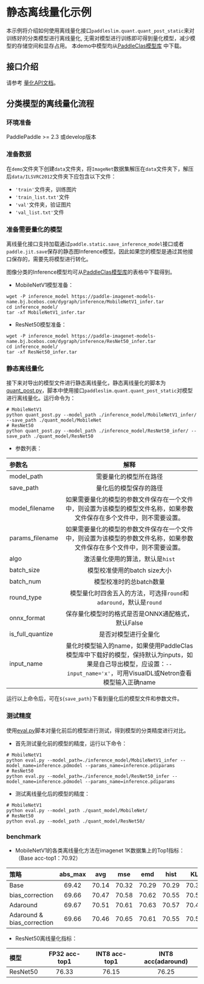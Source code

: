 # 静态离线量化示例

本示例将介绍如何使用离线量化接口``paddleslim.quant.quant_post_static``来对训练好的分类模型进行离线量化, 无需对模型进行训练即可得到量化模型，减少模型的存储空间和显存占用。 本demo中模型均从[PaddleClas模型库](https://github.com/PaddlePaddle/PaddleClas/blob/release/2.3/docs/zh_CN/algorithm_introduction/ImageNet_models.md) 中下载。

## 接口介绍

请参考 <a href='https://paddlepaddle.github.io/PaddleSlim/api_cn/quantization_api.html#quant-post-static'>量化API文档</a>。

## 分类模型的离线量化流程

### 环境准备

PaddlePaddle >= 2.3 或develop版本

### 准备数据

在``demo``文件夹下创建``data``文件夹，将``ImageNet``数据集解压在``data``文件夹下，解压后``data/ILSVRC2012``文件夹下应包含以下文件：
- ``'train'``文件夹，训练图片
- ``'train_list.txt'``文件
- ``'val'``文件夹，验证图片
- ``'val_list.txt'``文件

### 准备需要量化的模型
离线量化接口支持加载通过``paddle.static.save_inference_model``接口或者`paddle.jit.save`保存的静态图Inference模型。因此如果您的模型是通过其他接口保存的，需要先将模型进行转化。

图像分类的Inference模型均可从[PaddleClas模型库](https://github.com/PaddlePaddle/PaddleClas/blob/release/2.3/docs/zh_CN/algorithm_introduction/ImageNet_models.md)的表格中下载得到。

- MobileNetV1模型准备：
```
wget -P inference_model https://paddle-imagenet-models-name.bj.bcebos.com/dygraph/inference/MobileNetV1_infer.tar
cd inference_model/
tar -xf MobileNetV1_infer.tar
```

- ResNet50模型准备：
```
wget -P inference_model https://paddle-imagenet-models-name.bj.bcebos.com/dygraph/inference/ResNet50_infer.tar
cd inference_model/
tar -xf ResNet50_infer.tar
```

### 静态离线量化
接下来对导出的模型文件进行静态离线量化，静态离线量化的脚本为[quant_post.py](./quant_post.py)，脚本中使用接口``paddleslim.quant.quant_post_static``对模型进行离线量化。运行命令为：

```
# MobileNetV1
python quant_post.py --model_path ./inference_model/MobileNetV1_infer/ --save_path ./quant_model/MobileNet
# ResNet50
python quant_post.py --model_path ./inference_model/ResNet50_infer/ --save_path ./quant_model/ResNet50
```

- 参数列表：

| 参数名     | 解释 |
| :-------- | :--------: |
| model_path | 需要量化的模型所在路径 |
| save_path | 量化后的模型保存的路径 |
| model_filename | 如果需要量化的模型的参数文件保存在一个文件中，则设置为该模型的模型文件名称，如果参数文件保存在多个文件中，则不需要设置。 |
| params_filename  | 如果需要量化的模型的参数文件保存在一个文件中，则设置为该模型的参数文件名称，如果参数文件保存在多个文件中，则不需要设置。 |
| algo  | 激活量化使用的算法，默认是`hist`  |
| batch_size | 模型校准使用的batch size大小  |
| batch_num | 模型校准时的总batch数量 |
|  round_type  | 模型量化时四舍五入的方法，可选择`round`和`adaround`，默认是`round`   |
|  onnx_format | 保存量化模型时的格式是否是ONNX通配格式，默认False  |
| is_full_quantize | 是否对模型进行全量化 |
|  input_name |  量化时模型输入的name，如果使用PaddleClas模型库中下载好的模型，保持默认为inputs，如果是自己导出模型，应设置：`--input_name='x'`，可用VisualDL或Netron查看模型输入正确name  |


运行以上命令后，可在``${save_path}``下看到量化后的模型文件和参数文件。

### 测试精度

使用[eval.py](./eval.py)脚本对量化前后的模型进行测试，得到模型的分类精度进行对比。

- 首先测试量化前的模型的精度，运行以下命令：
```shell
# MobileNetV1
python eval.py --model_path=./inference_model/MobileNetV1_infer --model_name=inference.pdmodel --params_name=inference.pdiparams
# ResNet50
python eval.py --model_path=./inference_model/ResNet50_infer --model_name=inference.pdmodel --params_name=inference.pdiparams
```

- 测试离线量化后的模型的精度：

```shell
# MobileNetV1
python eval.py --model_path ./quant_model/MobileNet/
# ResNet50
python eval.py --model_path ./quant_model/ResNet50/
```


### benchmark

- MobileNetV1的各类离线量化方法在imagenet 1K数据集上的Top1指标：（Base acc-top1：70.92）

| 策略     | abs_max | avg | mse | emd | hist | KL |
| :-------- | :--------: | :--------: | :--------: | :--------: | :--------: | :--------: |
| Base    |  69.42      |  70.14   | 70.32   | 70.29  | 70.29  | 70.33  |
| bias_correction  | 69.66  |  70.47   | 70.58   | 70.62  | 70.55  | 70.51  |
| Adaround    |   69.67     |  70.51   | 70.61   | 70.63  | 70.57  | 70.45  |
| Adaround & bias_correction  |  69.66      |  70.46   | 70.65   | 70.61  | 70.55  |  70.51 |

- ResNet50离线量化指标：

| 模型     | FP32 acc-top1 | INT8 acc-top1  | INT8 acc(adaround) |
| :-------- | :--------: | :--------: | :--------: |
| ResNet50 |  76.33 | 76.15 | 76.25  |
